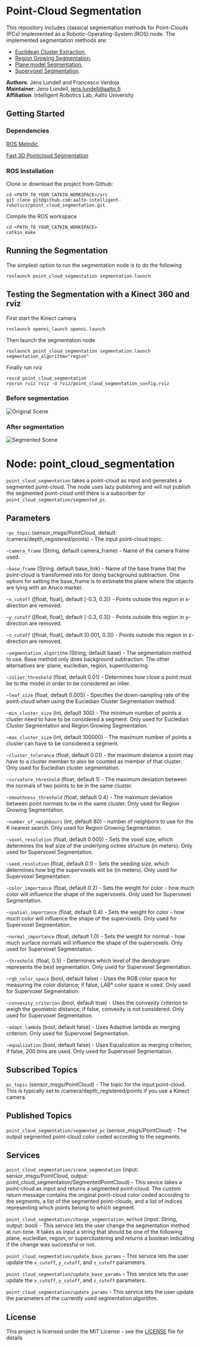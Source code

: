 # Point-Cloud Segmentation

This repository includes classical segmentation methods for Point-Clouds (PCs) implemented as a Robotic-Operating-System (ROS) node. The implemented segmentation methods are:

- [Euclidean Cluster Extraction](http://pointclouds.org/documentation/tutorials/cluster_extraction.php#cluster-extraction),
- [Region Growing Segmentation](http://pointclouds.org/documentation/tutorials/region_growing_segmentation.php#region-growing-segmentation),
- [Plane model Segmentation](http://pointclouds.org/documentation/tutorials/planar_segmentation.php#planar-segmentation),
- [Supervoxel Segmentation](https://github.com/fverdoja/Fast-3D-Pointcloud-Segmentation).


**Authors**: Jens Lundell and Francesco Verdoja  
**Maintainer**: Jens Lundell, jens.lundell@aalto.fi  
**Affiliation**: Intelligent Robotics Lab, Aalto University

## Getting Started

### Dependencies

[ROS Melodic](http://wiki.ros.org/melodic)

[Fast 3D Pointcloud Segmentation](https://github.com/fverdoja/Fast-3D-Pointcloud-Segmentation)

### ROS Installation

Clone or download the project from Github:

```
cd <PATH_TO_YOUR_CATKIN_WORKSPACE>/src
git clone git@github.com:aalto-intelligent-robotics/point_cloud_segmentation.git
```

Compile the ROS workspace

```
cd <PATH_TO_YOUR_CATKIN_WORKSPACE>
catkin_make
```
## Running the Segmentation

The simplest option to run the segmentation node is to do the following

```
roslaunch point_cloud_segmentation segmentation.launch
```

## Testing the Segmentation with a Kinect 360 and rviz

First start the Kinect camera

```
roslaunch openni_launch openni.launch
```

Then launch the segmentation node

```
roslaunch point_cloud_segmentation segmentation.launch segmentation_algorithm="region"
```

Finally run rviz
```
roscd point_cloud_segmentation
rosrun rviz rviz -d rviz/point_cloud_segmentation_config.rviz
```
### Before segmentation 

![Original Scene](images/original_scene.png?raw=true "Original Scene")

### After segmentation 

![Segmented Scene](images/segmented_scene.png?raw=true "Segmented Scene")


# Node: point_cloud_segmentation 

`point_cloud_segmentation` takes a point-cloud as input and generates a segmented point-cloud. The node uses lazy publishing and will not publish the segmented point-cloud until there is a subscriber for `point_cloud_segmentation/segmented_pc`.

## Parameters

`~pc_topic` (sensor_msgs/PointCloud, default: /camera/depth_registered/points) - The input point-cloud topic.

`~camera_frame` (String, default camera_frame) - Name of the camera frame used.

`~base_frame` (String. default base_link) - Name of the base frame that the point-cloud is transformed into for doing background subtraction. One optioni for setting the base_frame is to estimate the plane where the objects are lying with an Aruco marker.

`~x_cutoff` ([float, float], default [-0.3, 0.3]) - Points outside this region in x-direction are removed.

`~y_cutoff` ([float, float], default [-0.3, 0.3]) - Points outside this region in y-direction are removed.

`~z_cutoff` ([float, float], default [0.001, 0.3]) - Points outside this region in z-direction are removed.

`~segmentation_algorithm` (String, default base) - The segmentation method to use. Base method only does background subtraction. The other alternatives are: plane, eucledian, region, superclustering.

`~inlier_threshold` (float, default 0.01) - Determines how close a point must be to the model in order to be considered an inlier.

`~leaf_size` (float, default 0.005) - Specifies the down-sampling rate of the point-cloud when using the Eucledian Cluster Segmentation method.

`~min_cluster_size` (int, default 300) - The minimum number of points a cluster need to have to be considered a segment. Only used for Eucledian Cluster Segmentation and Region Growing Segmentation.

`~max_cluster_size` (int, default 100000) - The maximum number of points a cluster can have to be considered a segment.

`~cluster_tolerance` (float, default 0.01) - the maximum distance a point may have to a cluster member to also be counted as member of that cluster. Only used for Eucledian cluster segmentation.

`~curvature_threshold` (float, default 1) - The maximum deviation between the normals of two points to be in the same cluster. 

`~smoothness_threshold` (float, default 0.4) - The maximum deviation between point normals to be in the same cluster. Only used for Region Growing Segmentation.

`~number_of_neighbours` (int, default 80) - number of neighbors to use for the K nearest search. Only used for Region Growing Segmentation.

`~voxel_resolution` (float, default 0.005) - Sets the voxel size, which determines the leaf size of the underlying octree structure (in meters). Only used for Supervoxel Segmentation.

`~seed_resolution` (float, default 0.1) - Sets the seeding size, which determines how big the supervoxels will be (in meters). Only used for Supervoxel Segmentation.

`~color_importance` (float, default 0.2) - Sets the weight for color - how much color will influence the shape of the supervoxels. Only used for Supervoxel Segmentation.

`~spatial_importance` (float, default 0.4) - Sets the weight for color - how much color will influence the shape of the supervoxels. Only used for Supervoxel Segmentation.

`~normal_importance` (float, default 1.0) - Sets the weight for normal - how much surface normals will influence the shape of the supervoxels. Only used for Supervoxel Segmentation.

`~threshold`. (float, 0.5) - Determines which level of the dendogram represents the best segmentation. Only used for Supervoxel Segmentation.

`~rgb_color_space` (bool, default false) - Uses the RGB color space for measuring the color distance; if false, L*A*B* color space is used. Only used for Supervoxel Segmentation.

`~convexity_criterion` (bool, default true) - Uses the convexity criterion to weigh the geometric distance; if false, convexity is not considered. Only used for Supervoxel Segmentation.

`~adapt_lambda` (bool, default false) - Uses Adaptive lambda as merging criterion. Only used for Supervoxel Segmentation.

`~equalization` (bool, default false) - Uses Equalization as merging criterion; if false, 200 bins are used. Only used for Supervoxel Segmentation.

## Subscribed Topics

`pc_topic` (sensor_msgs/PointCloud) - The topic for the input point-cloud. This is typically set to /camera/depth_registered/points if you use a Kinect camera.

## Published Topics

`point_cloud_segmentation/segmented_pc` (sensor_msgs/PointCloud) - The output segmented point-cloud color coded according to the segments.

## Services

`point_cloud_segmentation/scene_segmentation` (input: sensor_msgs/PointCloud, output: point_cloud_segmentation/SegmentedPointCloud) - This sevice takes a point-cloud as input and returns a segmented point-cloud. The custom return message contains the original point-cloud color coded according to the segments, a list of the segmented point-clouds, and a list of indices representing which points belong to which segment.

`point_cloud_segmentation/change_segmentation_method` (input: String, output: bool) - This service lets the user change the segmentation method at run-time. It takes as input a string that should be one of the following plane, eucledian, region, or superclustering and returns a boolean indicating if the change was successful or not.

`point_cloud_segmentation/update_base_params` - This service lets the user update the `x_cutoff`, `y_cutoff`, and `z_cutoff` parameters.

`point_cloud_segmentation/update_base_params` - This service lets the user update the `x_cutoff`, `y_cutoff`, and `z_cutoff` parameters.

`point_cloud_segmentation/update_params` - This service lets the user update the parameters of the currently used segmentation algorithm.

## License

This project is licensed under the MIT License - see the [LICENSE](LICENSE) file for details
